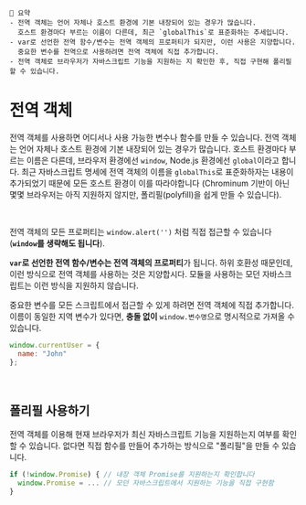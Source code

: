 ```
📍 요약
- 전역 객체는 언어 자체나 호스트 환경에 기본 내장되어 있는 경우가 많습니다.
  호스트 환경마다 부르는 이름이 다른데, 최근 `globalThis`로 표준화하는 추세입니다.
- var로 선언한 전역 함수/변수는 전역 객체의 프로퍼티가 되지만, 이런 사용은 지양합니다.
  중요한 변수를 전역으로 사용하려면 전역 객체에 직접 추가합니다.
- 전역 객체로 브라우저가 자바스크립트 기능을 지원하는 지 확인한 후, 직접 구현해 폴리필할 수 있습니다.
```

# 전역 객체

전역 객체를 사용하면 어디서나 사용 가능한 변수나 함수를 만들 수 있습니다. 
전역 객체는 언어 자체나 호스트 환경에 기본 내장되어 있는 경우가 많습니다.
호스트 환경마다 부르는 이름은 다른데, 브라우저 환경에선 `window`, Node.js 환경에선 `global`이라고 합니다.
최근 자바스크립트 명세에 전역 객체의 이름을 `globalThis`로 표준화하자는 내용이 추가되었기 때문에 모든 호스트 환경이 이를 따라야합니다
(Chrominum 기반이 아닌 몇몇 브라우저는 아직 지원하지 않지만, 폴리필(polyfill)을 쉽게 만들 수 있습니다).

<br>

전역 객체의 모든 프로퍼티는 `window.alert('')` 처럼 직접 접근할 수 있습니다 (**`window`를 생략해도 됩니다**).

**`var`로 선언한 전역 함수/변수는 전역 객체의 프로퍼티**가 됩니다.
하위 호환성 때문인데, 이런 방식으로 전역 객체를 사용하는 것은 지양합시다. 
모듈을 사용하는 모던 자바스크립트는 이런 방식을 지원하지 않습니다.

중요한 변수를 모든 스크립트에서 접근할 수 있게 하려면 전역 객체에 직접 추가합니다.
이름이 동일한 지역 변수가 있다면, **충돌 없이** `window.변수명`으로 명시적으로 가져올 수 있습니다.

```javascript
window.currentUser = {
  name: "John"
};
```

<br>

## 폴리필 사용하기

전역 객체를 이용해 현재 브라우저가 최신 자바스크립트 기능을 지원하는지 여부를 확인할 수 있습니다.
없다면 직접 함수를 만들어 추가하는 방식으로 "폴리필"을 만들 수 있습니다.

```javascript
if (!window.Promise) { // 내장 객체 Promise를 지원하는지 확인합니다
  window.Promise = ... // 모던 자바스크립트에서 지원하는 기능을 직접 구현함
}

```
